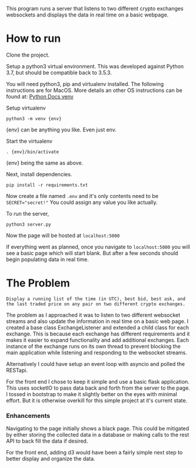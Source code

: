 This program runs a server that listens to two different crypto exchanges websockets and displays the data in real time on a basic webpage.

# How to run

Clone the project.

Setup a python3 virtual environment. This was developed against Python 3.7, but should be compatible back to 3.5.3.

You will need python3, pip and virtualenv installed. The following instructions are for MacOS. More details an other OS instructions can be found at: [Python Docs venv](https://docs.python.org/3/library/venv.html)

Setup virtualenv

`python3 -m venv {env}`

{env} can be anything you like. Even just env.

Start the virtualenv

`. {env}/bin/activate`

{env} being the same as above.

Next, install dependencies. 

`pip install -r requirements.txt`

Now create a file named `.env` and it's only contents need to be `SECRET="secret!"` You could assign any value you like actually.

To run the server,

`python3 server.py`

Now the page will be hosted at `localhost:5000`

If everything went as planned, once you navigate to `localhost:5000` you will see a basic page which will start blank. But after a few seconds should begin populating data in real time. 

# The Problem

```Display a running list of the time (in UTC), best bid, best ask, and the last traded price on any pair on two different crypto exchanges.```

The problem as I approached it was to listen to two different websocket streams and also update the information in real time on a basic web page. I created a base class ExchangeListener and extended a child class for each exchange. This is because each exchange has different requirements and it makes it easier to expand functionality and add additional exchanges. Each instance of the exchange runs on its own thread to prevent blocking the main application while listening and responding to the websocket streams.

Alternatively I could have setup an event loop with asyncio and polled the RESTapi. 

For the front end I chose to keep it simple and use a basic flask application. This uses socketIO to pass data back and forth from the server to the page. I tossed in bootstrap to make it slightly better on the eyes with minimal effort. But it is otherwise overkill for this simple project at it's current state. 

### Enhancements

Navigating to the page initially shows a black page. This could be mitigated by either storing the collected data in a database or making calls to the rest API to back fill the data if desired.

For the front end, adding d3 would have been a fairly simple next step to better display and organize the data.

